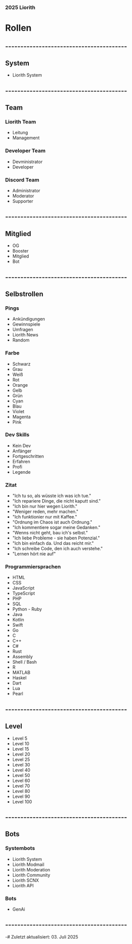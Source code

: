### 2025 Liorith
# Rollen

## ----------------------------------------

##  System

- Liorith System

## ----------------------------------------

## Team

### Liorith Team
- Leitung
- Management

### Developer Team
- Devministrator
- Developer

### Discord Team
- Administrator
- Moderator
- Supporter

## ----------------------------------------

## Mitglied

- OG
- Booster
- Mitglied
- Bot

## ----------------------------------------

## Selbstrollen

### Pings
- Ankündigungen
- Gewinnspiele
- Umfragen
- Liorith News
- Random

### Farbe
- Schwarz
- Grau
- Weiß
- Rot
- Orange
- Gelb
- Grün
- Cyan
- Blau
- Violet
- Magenta
- Pink

### Dev Skills
- Kein Dev
- Anfänger
- Fortgeschritten
- Erfahren
- Profi
- Legende

### Zitat
- "Ich tu so, als wüsste ich was ich tue."
- "Ich repariere Dinge, die nicht kaputt sind."
- "Ich bin nur hier wegen Liorith."
- "Weniger reden, mehr machen."
- "Ich funktionier nur mit Kaffee."
- "Ordnung im Chaos ist auch Ordnung."
- "Ich kommentiere sogar meine Gedanken."
- "Wenns nicht geht, bau ich's selbst."
- "Ich liebe Probleme - sie haben Potenzial."
- "Ich bin einfach da. Und das reicht mir."
- "Ich schreibe Code, den ich auch verstehe."
- "Lernen hört nie auf"

### Programmiersprachen
- HTML
- CSS
- JavaScript
- TypeScript
- PHP
- SQL
- Python - Ruby
- Java
- Kotlin
- Swift
- Go
- C
- C++
- C#
- Rust
- Assembly
- Shell / Bash
- R
- MATLAB
- Haskel
- Dart
- Lua
- Pearl

## ----------------------------------------

## Level

- Level 5
- Level 10
- Level 15
- Level 20
- Level 25
- Level 30
- Level 40
- Level 50
- Level 60
- Level 70
- Level 80
- Level 90
- Level 100

## ----------------------------------------

## Bots

### Systembots
- Liorith System
- Liorith Modmail
- Liorith Moderation
- Liorith Community
- Liorith SCNX
- Liorith API

### Bots
- GenAi

## ----------------------------------------

-# Zuletzt aktualisiert: 03. Juli 2025
